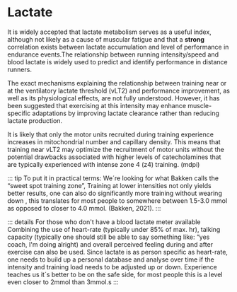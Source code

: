 # Lactate
 
It is widely accepted that lactate metabolism serves as a useful index, although not likely as a cause of muscular fatigue and that a **strong** correlation exists between lactate accumulation and level of performance in endurance events.The relationship between running intensity/speed and blood lactate is widely used to predict and identify performance in distance runners.

The exact mechanisms explaining the relationship between training near or at the ventilatory lactate threshold (vLT2) and performance improvement, as well as its physiological effects, are not fully understood. However, it has been suggested that exercising at this intensity may enhance muscle-specific adaptations by improving lactate clearance rather than reducing lactate production.

It is likely that only the motor units recruited during training experience increases in mitochondrial number and capillary density. This means that training near vLT2 may optimize the recruitment of motor units without the potential drawbacks associated with higher levels of catecholamines that are typically experienced with intense zone 4 (z4) training. (mdpi)

::: tip To put it in practical terms:
We´re looking for what Bakken calls the “sweet spot training zone”, Training at lower intensities not only yields better results, one can also do significantly more training without wearing down , this translates for most people to somewhere between 1.5-3.0 mmol as opposed to closer to 4.0 mmol. (Bakken, 2021).
:::


::: details For those who don't have a blood lactate meter available
Combining the use of heart-rate (typically under 85% of max. hr), talking capacity (typically one should still be able to say something like: “yes coach, I'm doing alright) and overall perceived feeling during and after exercise can also be used. Since lactate is as person specific as heart-rate, one needs to build up a personal database and analyse over time if the intensity and training load needs to be adjusted up or down. Experience teaches us it´s better to be on the safe side, for most people this is a level even closer to 2mmol than 3mmol.s
:::
